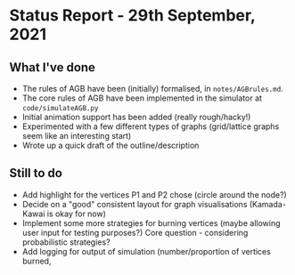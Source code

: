 # Status Report - 29th September, 2021

## What I've done

* The rules of AGB have been (initially) formalised, in `notes/AGBrules.md`.
* The core rules of AGB have been implemented in the simulator at `code/simulateAGB.py`
* Initial animation support has been added (really rough/hacky!)
* Experimented with a few different types of graphs (grid/lattice graphs seem like an interesting start)
* Wrote up a quick draft of the outline/description

## Still to do
* Add highlight for the vertices P1 and P2 chose (circle around the node?)
* Decide on a "good" consistent layout for graph visualisations (Kamada-Kawai is okay for now)
* Implement some more strategies for burning vertices (maybe allowing user input for testing purposes?) Core question - considering probabilistic strategies?
* Add logging for output of simulation (number/proportion of vertices burned, 